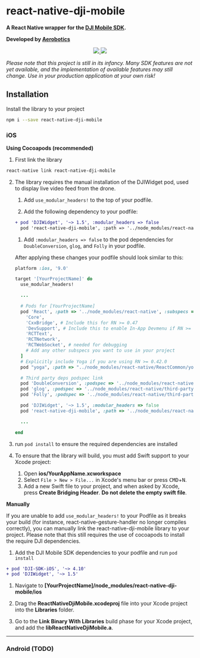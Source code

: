 # react-native-dji-mobile

**A React Native wrapper for the [DJI Mobile SDK](https://developer.dji.com/mobile-sdk/).**

**Developed by [Aerobotics](https://www.aerobotics.com)**

<p align='center'>
<a href='https://github.com/Aerobotics/react-native-dji-mobile/blob/develop/LICENCE.MIT'>
    <img src='https://img.shields.io/badge/licence-MIT-blue.svg?style=flat-square'>
  </a>
  <a href='https://www.npmjs.com/package/react-native-dji-mobile'>
    <img src='https://img.shields.io/npm/v/react-native-dji-mobile.svg?style=flat-square'>
  </a>
</p>

*Please note that this project is still in its infancy. Many SDK features are not yet available, and the implementation of available features may still change. Use in your production application at your own risk!*

## Installation

Install the library to your project

```bash
npm i --save react-native-dji-mobile
```

### iOS
**Using Cocoapods (recommended)**


1. First link the library
```bash
react-native link react-native-dji-mobile
```

2. The library requires the manual installation of the DJIWidget pod, used to display live video feed from the drone.
    1. Add `use_modular_headers!` to the top of your podfile.

    2. Add the following dependency to your podfile:
    ```diff
    + pod 'DJIWidget', '~> 1.5', :modular_headers => false
      pod 'react-native-dji-mobile', :path => '../node_modules/react-native-dji-mobile'
    ```

    1. Add `:modular_headers => false` to the pod dependencies for `DoubleConversion`, `glog`, and `Folly` in your podfile.

    After applying these changes your podfile should look similar to this:
    ```ruby
    platform :ios, '9.0'

    target '[YourProjectName]' do
      use_modular_headers!

      ...

      # Pods for [YourProjectName]
      pod 'React', :path => '../node_modules/react-native', :subspecs => [
        'Core',
        'CxxBridge', # Include this for RN >= 0.47
        'DevSupport', # Include this to enable In-App Devmenu if RN >= 0.43
        'RCTText',
        'RCTNetwork',
        'RCTWebSocket', # needed for debugging
        # Add any other subspecs you want to use in your project
      ]
      # Explicitly include Yoga if you are using RN >= 0.42.0
      pod "yoga", :path => "../node_modules/react-native/ReactCommon/yoga"

      # Third party deps podspec link
      pod 'DoubleConversion', :podspec => '../node_modules/react-native/third-party-podspecs/DoubleConversion.podspec', :modular_headers => false
      pod 'glog', :podspec => '../node_modules/react-native/third-party-podspecs/glog.podspec', :modular_headers => false
      pod 'Folly', :podspec => '../node_modules/react-native/third-party-podspecs/Folly.podspec', :modular_headers => false

      pod 'DJIWidget', '~> 1.5', :modular_headers => false
      pod 'react-native-dji-mobile', :path => '../node_modules/react-native-dji-mobile'

      ...

    end
    ```

3. run `pod install` to ensure the required dependencies are installed

4. To ensure that the library will build, you must add Swift support to your Xcode project:
   1. Open **ios/YourAppName.xcworkspace**
   2. Select `File > New > File...` in Xcode's menu bar or press <kbd>CMD</kbd>+<kbd>N</kbd>.
   3. Add a new Swift file to your project, and when asked by Xcode, press **Create Bridging Header**. **Do not delete the empty swift file**.

**Manually**

If you are unable to add `use_modular_headers!` to your Podfile as it breaks your build (for instance, react-native-gesture-handler no longer compiles correctly), you can manually link the react-native-dji-mobile library to your project. Please note that this still requires the use of cocoapods to install the require DJI dependencies.

   1. Add the DJI Mobile SDK dependencies to your podfile and run `pod install`
   ```diff
   + pod 'DJI-SDK-iOS', '~> 4.10'
   + pod 'DJIWidget', '~> 1.5'
   ```

   1. Navigate to **[YourProjectName]/node_modules/react-native-dji-mobile/ios**

   2. Drag the **ReactNativeDjiMobile.xcodeproj** file into your Xcode project into the **Libraries** folder.

   3. Go to the **Link Binary With Libraries** build phase for your Xcode project, and add the **libReactNativeDjiMobile.a**.


---

### Android (TODO)
